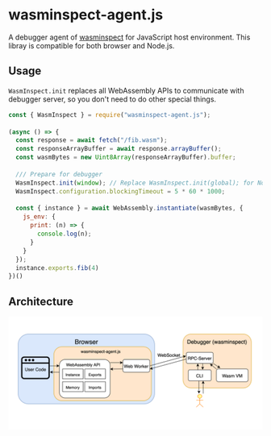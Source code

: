 # wasminspect-agent.js

A debugger agent of [wasminspect](https://github.com/kateinoigakukun/wasminspect) for JavaScript host environment.
This libray is compatible for both browser and Node.js.


## Usage

`WasmInspect.init` replaces all WebAssembly APIs to communicate with debugger server, so you don't need to do other special things.

```javascript
const { WasmInspect } = require("wasminspect-agent.js");

(async () => {
  const response = await fetch("/fib.wasm");
  const responseArrayBuffer = await response.arrayBuffer();
  const wasmBytes = new Uint8Array(responseArrayBuffer).buffer;

  /// Prepare for debugger
  WasmInspect.init(window); // Replace WasmInspect.init(global); for Node.js
  WasmInspect.configuration.blockingTimeout = 5 * 60 * 1000;

  const { instance } = await WebAssembly.instantiate(wasmBytes, {
    js_env: {
      print: (n) => {
        console.log(n);
      }
    }
  });
  instance.exports.fib(4)
})()

```

## Architecture

![](./docs/architecture.png)
